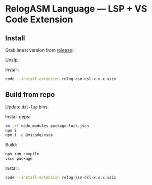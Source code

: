 # RelogASM Language — LSP + VS Code Extension

## Install

Grab latest version from [release](https://github.com/relogrun/relog-asm-vscode/releases/latest):

Unzip.

Install:
  
```bash
code --install-extension relog-asm-dsl-x.x.x.vsix
```

## Build from repo

Update `dsl-lsp` bins.

Install deps:

```bash
rm -rf node_modules package-lock.json
npm i
npm i -g @vscode/vsce
```

Build:

```bash
npm run compile  
vsce package     
```

Install:

```bash
code --install-extension relog-asm-dsl-x.x.x.vsix
```
